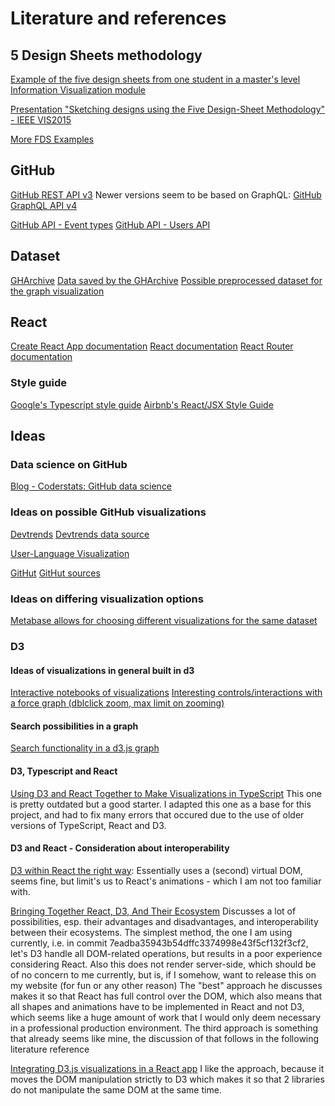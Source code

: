 # Literature and references

## 5 Design Sheets methodology

[Example of the five design sheets from one student in a master's level Information Visualization module](https://www.semanticscholar.org/paper/The-Five-Design-Sheet-(FdS)-approach-for-Sketching-Roberts/51c4e858894534dde3836a3020b0bfa62f1e1bae/figure/6)

[Presentation "Sketching designs using the Five Design-Sheet Methodology" - IEEE VIS2015](http://fds.design/wp-content/uploads/2015/10/fds-presentation-final-ieeevis2015.pdf)

[More FDS Examples](https://www.cs.odu.edu/~mweigle/courses/cs725-s17/FdS-overview.pdf)

## GitHub

[GitHub REST API v3](https://developer.github.com/v3/)
Newer versions seem to be based on GraphQL:
[GitHub GraphQL API v4](https://developer.github.com/v4/)

[GitHub API - Event types](https://developer.github.com/v3/activity/event_types/)
[GitHub API - Users API](https://developer.github.com/v3/users/)

## Dataset

[GHArchive](https://www.gharchive.org/)
[Data saved by the GHArchive](https://data.gharchive.org/)
[Possible preprocessed dataset for the graph visualization](http://snap.stanford.edu/data/github-social.html)

## React

[Create React App documentation](https://facebook.github.io/create-react-app/docs/getting-started)
[React documentation](https://reactjs.org/)
[React Router documentation](https://reacttraining.com/react-router/web/guides/quick-start)

### Style guide

[Google's Typescript style guide](https://github.com/google/gts)
[Airbnb's React/JSX Style Guide](https://github.com/airbnb/javascript/tree/master/react#naming)

## Ideas

### Data science on GitHub

[Blog - Coderstats: GitHub data science](https://blog.coderstats.net/github/)

### Ideas on possible GitHub visualizations

[Devtrends](https://www.baresquare.com/github-devtrends/)
[Devtrends data source](https://dev-source.herokuapp.com/)

[User-Language Visualization](https://danielvdende.com/projects/gdc2014/about.html)

[GitHut](https://githut.info/)
[GitHut sources](https://github.com/littleark/githut/)

### Ideas on differing visualization options

[Metabase allows for choosing different visualizations for the same dataset](https://www.metabase.com/docs/latest/users-guide/05-visualizing-results.html)

### D3

#### Ideas of visualizations in general built in d3

[Interactive notebooks of visualizations](https://observablehq.com/@d3)
[Interesting controls/interactions with a force graph (dblclick zoom, max limit on zooming)](http://bl.ocks.org/eyaler/10586116) 

#### Search possibilities in a graph

[Search functionality in a d3.js graph](https://stackoverflow.com/questions/41456008/search-functionality-in-a-d3-js-graph)

#### D3, Typescript and React

[Using D3 and React Together to Make Visualizations in TypeScript](https://spin.atomicobject.com/2017/07/20/d3-react-typescript/)
This one is pretty outdated but a good starter.
I adapted this one as a base for this project, and had to fix many errors that occured due to the use of older versions of TypeScript, React and D3.

#### D3 and React - Consideration about interoperability

[D3 within React the right way](https://oli.me.uk/d3-within-react-the-right-way/):
Essentially uses a (second) virtual DOM, seems fine, but limit's us to React's animations - which I am not too familiar with.

[Bringing Together React, D3, And Their Ecosystem](https://www.smashingmagazine.com/2018/02/react-d3-ecosystem/)
Discusses a lot of possibilities, esp. their advantages and disadvantages, and interoperability between their ecosystems.
The simplest method, the one I am using currently, i.e. in commit 7eadba35943b54dffc3374998e43f5cf132f3cf2, let's D3 handle all DOM-related operations, but results in a poor experience considering React. Also this does not render server-side, which should be of no concern to me currently, but is, if I somehow, want to release this on my website (for fun or any other reason)
The "best" approach he discusses makes it so that React has full control over the DOM, which also means that all shapes and animations have to be implemented in React and not D3, which seems like a huge amount of work that I would only deem necessary in a professional production environment.
The third approach is something that already seems like mine, the discussion of that follows in the following literature reference

[Integrating D3.js visualizations in a React app](https://nicolashery.com/integrating-d3js-visualizations-in-a-react-app/)
I like the approach, because it moves the DOM manipulation strictly to D3 which makes it so that 2 libraries do not manipulate the same DOM at the same time.
